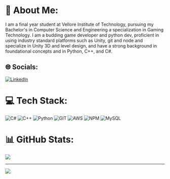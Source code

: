 # 💫 About Me:
I am a final year student at Vellore Institute of Technology, pursuing my Bachelor's in Computer Science and Engineering a specialization in Gaming Technology. I am a budding game developer and python dev, proficient in using industry standard platforms such as Unity, git and node and specialize in Unity 3D and level design, and have a strong background in foundational concepts and in Python, C++, and C#. 


## 🌐 Socials:
[![LinkedIn](https://img.shields.io/badge/LinkedIn-%230077B5.svg?logo=linkedin&logoColor=white)](https://linkedin.com/in/anmol-patankar) 

# 💻 Tech Stack:
![C#](https://img.shields.io/badge/c%23-%23239120.svg?style=flat&logo=c-sharp&logoColor=white) ![C++](https://img.shields.io/badge/c++-%2300599C.svg?style=flat&logo=c%2B%2B&logoColor=white) ![Python](https://img.shields.io/badge/python-3670A0?style=flat&logo=python&logoColor=ffdd54) ![GIT](https://img.shields.io/badge/Git-fc6d26?style=flat&logo=git&logoColor=white) ![AWS](https://img.shields.io/badge/AWS-%23FF9900.svg?style=flat&logo=amazon-aws&logoColor=white) ![NPM](https://img.shields.io/badge/NPM-%23CB3837.svg?style=flat&logo=npm&logoColor=white) ![MySQL](https://img.shields.io/badge/mysql-%2300000f.svg?style=flat&logo=mysql&logoColor=white)
# 📊 GitHub Stats:
![](https://github-readme-stats.vercel.app/api/top-langs/?username=anmol-patankar&theme=city_light&hide_border=false&include_all_commits=true&count_private=true&layout=compact)

---
[![](https://visitcount.itsvg.in/api?id=anmol-patankar&icon=0&color=0)](https://visitcount.itsvg.in)

